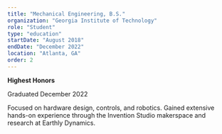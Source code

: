 ```yaml
---
title: "Mechanical Engineering, B.S."
organization: "Georgia Institute of Technology"
role: "Student"
type: "education"
startDate: "August 2018"
endDate: "December 2022"
location: "Atlanta, GA"
order: 2
---
```


**Highest Honors**

Graduated December 2022

Focused on hardware design, controls, and robotics. Gained extensive hands-on experience through the Invention Studio makerspace and research at Earthly Dynamics.
